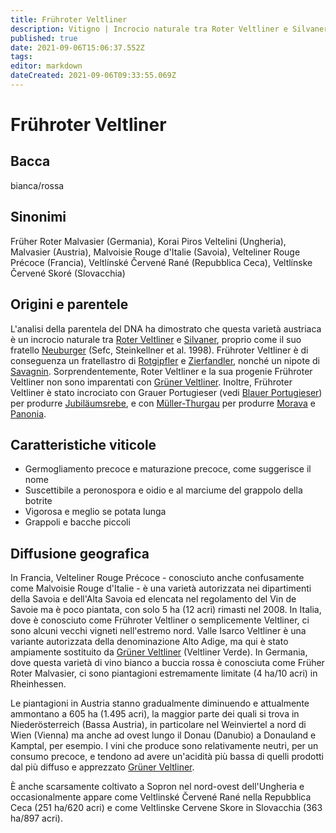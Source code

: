 ```yaml
---
title: Frühroter Veltliner
description: Vitigno | Incrocio naturale tra Roter Veltliner e Silvaner
published: true
date: 2021-09-06T15:06:37.552Z
tags: 
editor: markdown
dateCreated: 2021-09-06T09:33:55.069Z
---
```


# Frühroter Veltliner

## Bacca
bianca/rossa

## Sinonimi
Früher Roter Malvasier (Germania), Korai Piros Veltelini (Ungheria), Malvasier (Austria), Malvoisie Rouge d'Italie (Savoia), Velteliner Rouge Précoce (Francia), Veltlínské Červené Rané (Repubblica Ceca), Veltlínske Červené Skoré (Slovacchia)

## Origini e parentele
L'analisi della parentela del DNA ha dimostrato che questa varietà austriaca è un incrocio naturale tra [Roter Veltliner](/vitigni/bacca-bianca/roter-veltliner) e [Silvaner](/vitigni/bacca-bianca/silvaner), proprio come il suo fratello [Neuburger](/vitigni/bacca-bianca/neuburger) (Sefc, Steinkellner et al. 1998). Frühroter Veltliner è di conseguenza un fratellastro di [Rotgipfler](/vitigni/bacca-bianca/rotgippfler) e [Zierfandler](/vitigni/bacca-bianca/zierfandler), nonché un nipote di [Savagnin](/vitigni/bacca-bianca/savagnin). Sorprendentemente, Roter Veltliner e la sua progenie Frühroter Veltliner non sono imparentati con [Grüner Veltliner](/vitigni/bacca-bianca/gruner-veltliner). Inoltre, Frühroter Veltliner è stato incrociato con Grauer Portugieser (vedi [Blauer Portugieser](/vitigni/Austria/blauer-portugieser)) per produrre [Jubiläumsrebe](/vitigni/bacca-bianca/jubilaumsrebe), e con [Müller-Thurgau](/vitigni/Italia/muller-thurgau) per produrre [Morava](/vitigni/bacca-bianca/morava) e [Panonia](/vitigni/bacca-bianca/panonia).

## Caratteristiche viticole
- Germogliamento precoce e maturazione precoce, come suggerisce il nome
- Suscettibile a peronospora e oidio e al marciume del grappolo della botrite
- Vigorosa e meglio se potata lunga
- Grappoli e bacche piccoli

## Diffusione geografica
In Francia, Velteliner Rouge Précoce - conosciuto anche confusamente come Malvoisie Rouge d'Italie - è una varietà autorizzata nei dipartimenti della Savoia e dell'Alta Savoia ed elencata nel regolamento del Vin de Savoie ma è poco piantata, con solo 5 ha (12 acri) rimasti nel 2008. In Italia, dove è conosciuto come Frühroter Veltliner o semplicemente Veltliner, ci sono alcuni vecchi vigneti nell'estremo nord. Valle Isarco Veltliner è una variante autorizzata della denominazione Alto Adige, ma qui è stato ampiamente sostituito da [Grüner Veltliner](/vitigni/bacca-bianca/gruner-veltliner) (Veltliner Verde). In Germania, dove questa varietà di vino bianco a buccia rossa è conosciuta come Früher Roter Malvasier, ci sono piantagioni estremamente limitate (4 ha/10 acri) in Rheinhessen.

Le piantagioni in Austria stanno gradualmente diminuendo e attualmente ammontano a 605 ha (1.495 acri), la maggior parte dei quali si trova in Niederösterreich (Bassa Austria), in particolare nel Weinviertel a nord di Wien (Vienna) ma anche ad ovest lungo il Donau (Danubio) a Donauland e Kamptal, per esempio. I vini che produce sono relativamente neutri, per un consumo precoce, e tendono ad avere un'acidità più bassa di quelli prodotti dal più diffuso e apprezzato [Grüner Veltliner](/vitigni/bacca-bianca/gruner-veltiliner).

È anche scarsamente coltivato a Sopron nel nord-ovest dell'Ungheria e occasionalmente appare come Veltlinské Červené Rané nella Repubblica Ceca (251 ha/620 acri) e come Veltlinske Cervene Skore in Slovacchia (363 ha/897 acri).